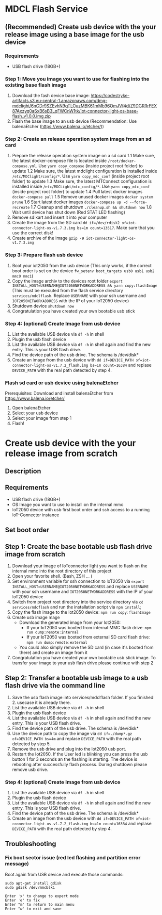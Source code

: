 # MDCL Flash Service

## (Recommended) Create usb device with the your release image using a base image for the usb device

### Requirements

- USB flash drive (18GB+)

### Step 1: Move you image you want to use for flashing into the existing base flash image

1. Download the fash device base image: https://codestryke-artifacts.s3.eu-central-1.amazonaws.com/dmg-mdclight/6nGDr9SZEvhN9qTLOuzMBK61mMb96OmJVf4d/Z9DGRRrFEX87Axzyq0aSxB6sB3LqFWCnW1tk/iot-connector-light-os-base-flash_v1.0.0.img.zip
2. Flash the base image to an usb device (Recommendation: Use balenaEtcher (https://www.balena.io/etcher/))

### Step 2: Create an release operation system image from an sd card

1. Prepare the release operation system image on a sd card
   1.1 Make sure, the latest docker-compose file is located inside `/root/docker-compose.yml`. Use `yarn copy_compose` (inside project root folder) to update
   1.2 Make sure, the latest mdclight configuration is installed inside `/etc/MDClight/config/*`. Use `yarn copy_mdc_conf` (inside project root folder) to update
   1.3 Make sure, the latest MTConnect configuration is installed inside `/etc/MDCLight/mtc_config/*`. Use `yarn copy_mtc_conf` (inside project root folder) to update
   1.4 Pull latest docker images `docker-compose pull`
   1.5 Remove unused docker images `docker system prune`
   1.6 Start latest docker images `docker-compose up -d --force-recreate`
   1.7 Cleanup and shutdown `./cleanup.sh && shutdown now`
   1.8 Wait until device has shut down (Red STAT LED flashing)
2. Remove sd kart and insert it into your computer
3. Create the image from the SD card `dd if=/dev/rdisk2 of=iot-connector-light-os-v1.7.3.img bs=1m count=13517`. Make sure that you use the correct disk!
4. Create archive of the image `gzip -9 iot-connector-light-os-v1.7.3.img`

### Step 3: Prepare flash usb device

1. Boot your iot2050 from the usb device (This only works, if the correct boot order is set on the device `fw_setenv boot_targets usb0 usb1 usb2 mmc0 mmc1`)
2. Copy the image archiv to the devices root folder `export INSTALL_HOST=USERNAME@IOT2050NETWORKADDRESS && yarn copy:flashImage` (This must be executed from the flash service directory `services/mdclflash`. Replace `USERNAME` with your ssh username and `IOT2050NETWORKADDRESS` with the IP of your IoT2050 device)
3. Shutdown device `shutdown now`
4. Congratulation you have created your own bootable usb stick

### Step 4: (optional) Create Image from usb device

1. List the available USB device via `df -h` in shell
2. Plugin the usb flash device
3. List the available USB device via `df -h` in shell again and find the new entry. This is your USB flash drive.
4. Find the device path of the usb drive. The schema is /dev/disk\*
5. Create an image from the usb device with `dd if=DEVICE_PATH of=iot-connector-light-os-v1.7.2_flash.img bs=1m count=16384` and replase `DEVICE_PATH` with the real path detected by step 4.

### Flash sd card or usb device using balenaEtcher

Prerequisites: Download and install balenaEtcher from https://www.balena.io/etcher/

1. Open balenaEtcher
2. Select your usb device
3. Select your image from step 1
4. Flash!

# Create usb device with the your release image from scratch

## Description

## Requirements

- USB flash drive (18GB+)
- OS Image you want to use to install on the internal mmc
- IoT2050 device with usb first boot order and ssh access to a running IoT-Connector instance

## Set boot order

## Step 1: Create the base bootable usb flash drive image from scratch

1.  Download your image of IoTconnector light you want to flash on the internal mmc into the root directory of this project
2.  Open your favorite shell. (Bash, ZSH ... )
3.  Set environment variable for ssh connection to IoT2050 via `export INSTALL_HOST=USERNAME@IOT2050NETWORKADDRESS`
    and replace `USERNAME` with your ssh username and `IOT2050NETWORKADDRESS` with the IP of your IoT2050 device
4.  Switch from project root directory into the service directory via `cd services/mdcflash` and run the installation script via `npm install`;
5.  Copy the flash image to the Iot2050 device: `npm run copy:flashImage`
6.  Create usb image mage
    - Download the generated image from your Iot2050:
      - If your IoT2050 was booted from internal MMC flash drive: `npm run dump:remote:internal`
      - If your IoT2050 was booted from external SD card flash drive: `npm run dump:remote:external`
    - You could also simply remove the SD card (in case it's booted from there) and create an image from it
7.  Congratulation you have created your own bootable usb stick image. To transfer your image to your usb flash drive please continue with step 2

## Step 2: Transfer a bootable usb image to a usb flash drive via the command line

1.  Save the usb flash image into services/mdclflash folder. If you finished 2. usecase it is already there.
2.  List the available USB device via `df -h` in shell
3.  Plugin the usb flash device
4.  List the available USB device via `df -h` in shell again and find the new entry. This is your USB flash drive.
5.  Find the device path of the usb drive. The schema is /dev/disk\*
6.  Use the device path to copy the image via `dd if=./dump*.gz of=DEVICE_PATH bs=4m` and replase `DEVICE_PATH` with the real path detected by step 5.
7.  Remove the usb drive and plug into the Iot2050 usb port.
8.  Restart the Iot2050. If the User led is blinking you can press the usb button 1 for 3 seconds an the flashing is starting. The device is rebooting after successfully flash process. During shutdown please remove usb drive.

### Step 4: (optional) Create Image from usb device

1. List the available USB device via `df -h` in shell
2. Plugin the usb flash device
3. List the available USB device via `df -h` in shell again and find the new entry. This is your USB flash drive.
4. Find the device path of the usb drive. The schema is /dev/disk\*
5. Create an image from the usb device with `dd if=DEVICE_PATH of=iot-connector-light-os-v1.7.2_flash.img bs=1m count=16384` and replase `DEVICE_PATH` with the real path detected by step 4.

## Troubleshooting

### Fix boot sector issue (red led flashing and partition error message)

Boot again from USB device and execute those commands:

```
sudo apt-get install gdisk
sudo gdisk /dev/mmcblk1

Enter 'x' to change to expert mode
Enter 'e' to fix
Enter "m" to return to main menu
Enter "w" to exit and save
```
